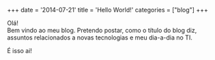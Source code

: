+++
date = '2014-07-21'
title = 'Hello World!'
categories = ["blog"]
+++

Olá!  
Bem vindo ao meu blog. Pretendo postar, como o título do blog diz,
assuntos relacionados a novas tecnologias e meu dia-a-dia no TI.

É isso ai!
